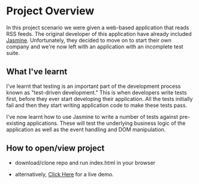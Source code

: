 # Project Overview

In this project scenario we were given a web-based application that reads RSS feeds.
The original developer of this application have already included [Jasmine](http://jasmine.github.io/).
Unfortunately, they decided to move on to start their own company and we're now left with an application with an incomplete test suite.


## What I've learnt

I've learnt that testing is an important part of the development process known as "test-driven development." This is when developers write tests first, before they ever start developing their application. All the tests initially fail and then they start writing application code to make these tests pass.

I've now learnt how to use Jasmine to write a number of tests against pre-existing applications. These will test the underlying business logic of the application as well as the event handling and DOM manipulation.

## How to open/view project

* download/clone repo and run index.html in your browser

* alternatively, <a href="https://devboysal.github.io/Feed-Reader-Testing-Project4/">Click Here</a> for a live demo.
